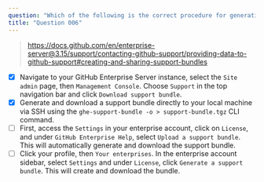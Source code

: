```yaml
---
question: "Which of the following is the correct procedure for generating a support bundle in GitHub Enterprise Server? (Choose two.)"
title: "Question 006"
---
```


> https://docs.github.com/en/enterprise-server@3.15/support/contacting-github-support/providing-data-to-github-support#creating-and-sharing-support-bundles
- [x] Navigate to your GitHub Enterprise Server instance, select the `Site admin` page, then `Management Console`. Choose `Support` in the top navigation bar and click `Download support bundle`.
- [x] Generate and download a support bundle directly to your local machine via SSH using the `ghe-support-bundle -o > support-bundle.tgz` CLI command.
- [ ] First, access the `Settings` in your enterprise account, click on `License`, and under `GitHub Enterprise Help`, select `Upload a support bundle`. This will automatically generate and download the support bundle.
- [ ] Click your profile, then `Your enterprises`. In the enterprise account sidebar, select `Settings` and under `License`, click `Generate a support bundle`. This will create and download the bundle.
